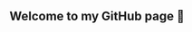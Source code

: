 ## Welcome to my GitHub page 👋

<!--
**billelassn/billelassn** is a ✨ _special_ ✨ repository because its `README.md` (this file) appears on your GitHub profile.

Here are so👾 I am Data Scientist/ML Engineer @ Invent (Consulting) with a focus on Computer Vision and NLP projects.
🎓 I hold degrees from École Polytechnique (Cycle Ingénieur X19) and Mines Paris (Ingénieur Civil P20).
💡 On the side, I love writing about AI! I dive into topics like Diffusion Models, Video Generation, and AlphaFold. Check out my latest posts on my blog.
🏆 Active participant in Data Science challenges. Curious about my latest work? Take a look at my project on Lung Graft Rejection Region Detection (Digilut 2024 competition).
Visit My Blog View My Last Project

I’m always looking to explore new AI techniques and collaborate on impactful projects, especially in the healthcare space. Feel free to connect! 🌱me ideas to get you started:

- 🔭 I’m currently working on ...
- 🌱 I’m currently learning ...
- 👯 I’m looking to collaborate on ...
- 🤔 I’m looking for help with ...
- 💬 Ask me about ...
- 📫 How to reach me: ...
- 😄 Pronouns: ...
- ⚡ Fun fact: ...
-->
